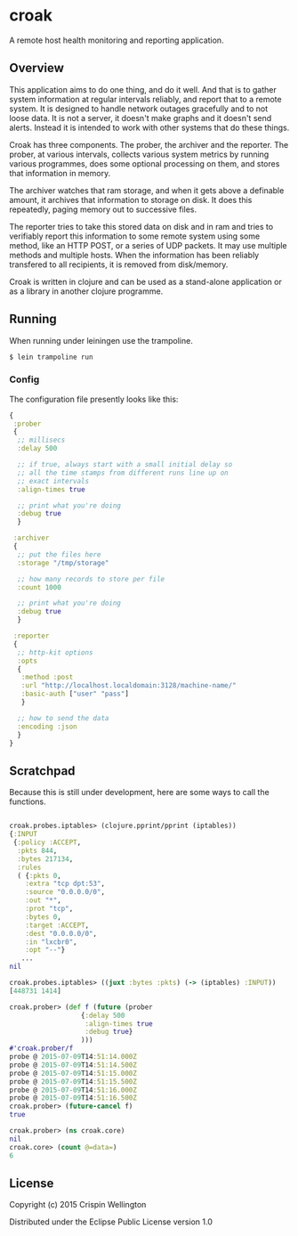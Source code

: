 # croak
A remote host health monitoring and reporting application.

## Overview

This application aims to do one thing, and do it well. And that is to
gather system information at regular intervals reliably, and report
that to a remote system. It is designed to handle network outages
gracefully and to not loose data. It is not a server, it doesn't make
graphs and it doesn't send alerts. Instead it is intended to work with
other systems that do these things.

Croak has three components. The prober, the archiver and the reporter.
The prober, at various intervals, collects various system metrics by
running various programmes, does some optional processing on them,
and stores that information in memory.

The archiver watches that ram storage, and when it gets above a
definable amount, it archives that information to storage on disk.
It does this repeatedly, paging memory out to successive files.

The reporter tries to take this stored data on disk and in ram and
tries to verifiably report this information to some remote system
using some method, like an HTTP POST, or a series of UDP packets. It
may use multiple methods and multiple hosts. When the information
has been reliably transfered to all recipients, it is removed from
disk/memory.

Croak is written in clojure and can be used as a stand-alone
application or as a library in another clojure programme.

## Running

When running under leiningen use the trampoline.

```bash
$ lein trampoline run
```

### Config

The configuration file presently looks like this:

```clojure
{
 :prober
 {
  ;; millisecs
  :delay 500

  ;; if true, always start with a small initial delay so
  ;; all the time stamps from different runs line up on
  ;; exact intervals
  :align-times true

  ;; print what you're doing
  :debug true
  }

 :archiver
 {
  ;; put the files here
  :storage "/tmp/storage"

  ;; how many records to store per file
  :count 1000

  ;; print what you're doing
  :debug true
  }

 :reporter
 {
  ;; http-kit options
  :opts
  {
   :method :post
   :url "http://localhost.localdomain:3128/machine-name/"
   :basic-auth ["user" "pass"]
   }

  ;; how to send the data
  :encoding :json
  }
}
```

## Scratchpad

Because this is still under development, here are some ways to
call the functions.

```clojure

croak.probes.iptables> (clojure.pprint/pprint (iptables))
{:INPUT
 {:policy :ACCEPT,
  :pkts 844,
  :bytes 217134,
  :rules
  ( {:pkts 0,
    :extra "tcp dpt:53",
    :source "0.0.0.0/0",
    :out "*",
    :prot "tcp",
    :bytes 0,
    :target :ACCEPT,
    :dest "0.0.0.0/0",
    :in "lxcbr0",
    :opt "--"}
   ...
nil

croak.probes.iptables> ((juxt :bytes :pkts) (-> (iptables) :INPUT))
[448731 1414]

croak.prober> (def f (future (prober
                  {:delay 500
                   :align-times true
                   :debug true}
                  )))
#'croak.prober/f
probe @ 2015-07-09T14:51:14.000Z
probe @ 2015-07-09T14:51:14.500Z
probe @ 2015-07-09T14:51:15.000Z
probe @ 2015-07-09T14:51:15.500Z
probe @ 2015-07-09T14:51:16.000Z
probe @ 2015-07-09T14:51:16.500Z
croak.prober> (future-cancel f)
true

croak.prober> (ns croak.core)
nil
croak.core> (count @=data=)
6

```

## License

Copyright (c) 2015 Crispin Wellington

Distributed under the Eclipse Public License version 1.0